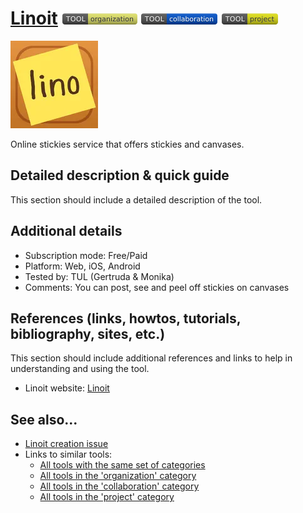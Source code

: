 # [Linoit](http://en.linoit.com/)  [<img src="images/organization.png" align="bottom">](https://github.com/e-CLOSE/Toolbox/issues?q=label%3A01_TOOL+label%3Aorganization) [<img src="images/collaboration.png" align="bottom">](https://github.com/e-CLOSE/Toolbox/issues?q=label%3A01_TOOL+label%3Acollaboration) [<img src="images/project.png" align="bottom">](https://github.com/e-CLOSE/Toolbox/issues?q=label%3A01_TOOL+label%3Aproject)

![Linoit Logo](images/linoit-com.png)

Online stickies service that offers stickies and canvases.


## Detailed description & quick guide

This section should include a detailed description of the tool.


## Additional details

- Subscription mode: Free/Paid
- Platform: Web, iOS, Android
- Tested by: TUL (Gertruda & Monika)
- Comments: You can post, see and peel off stickies on canvases


## References (links, howtos, tutorials, bibliography, sites, etc.)

This section should include additional references and links to help in
understanding and using the tool.

- Linoit website: [Linoit](http://en.linoit.com/)


## See also...

- [Linoit creation issue](https://github.com/e-CLOSE/Toolbox/issues/146)
- Links to similar tools:
  - [All tools with the same set of categories](https://github.com/e-CLOSE/Toolbox/issues?q=label%3A01_TOOL+label%3Aproject)
  - [All tools in the 'organization' category](https://github.com/e-CLOSE/Toolbox/issues?q=label%3A01_TOOL+label%3Aorganization)
  - [All tools in the 'collaboration' category](https://github.com/e-CLOSE/Toolbox/issues?q=label%3A01_TOOL+label%3Acollaboration)
  - [All tools in the 'project' category](https://github.com/e-CLOSE/Toolbox/issues?q=label%3A01_TOOL+label%3Aproject)
